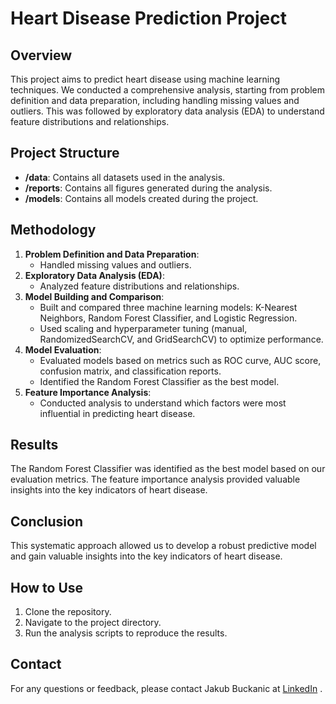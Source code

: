 # Heart Disease Prediction Project

## Overview
This project aims to predict heart disease using machine learning techniques. We conducted a comprehensive analysis, starting from problem definition and data preparation, including handling missing values and outliers. This was followed by exploratory data analysis (EDA) to understand feature distributions and relationships.

## Project Structure
- **/data**: Contains all datasets used in the analysis.
- **/reports**: Contains all figures generated during the analysis.
- **/models**: Contains all models created during the project.

## Methodology
1. **Problem Definition and Data Preparation**:
   - Handled missing values and outliers.
2. **Exploratory Data Analysis (EDA)**:
   - Analyzed feature distributions and relationships.
3. **Model Building and Comparison**:
   - Built and compared three machine learning models: K-Nearest Neighbors, Random Forest Classifier, and Logistic Regression.
   - Used scaling and hyperparameter tuning (manual, RandomizedSearchCV, and GridSearchCV) to optimize performance.
4. **Model Evaluation**:
   - Evaluated models based on metrics such as ROC curve, AUC score, confusion matrix, and classification reports.
   - Identified the Random Forest Classifier as the best model.
5. **Feature Importance Analysis**:
   - Conducted analysis to understand which factors were most influential in predicting heart disease.

## Results
The Random Forest Classifier was identified as the best model based on our evaluation metrics. The feature importance analysis provided valuable insights into the key indicators of heart disease.

## Conclusion
This systematic approach allowed us to develop a robust predictive model and gain valuable insights into the key indicators of heart disease.

## How to Use
1. Clone the repository.
2. Navigate to the project directory.
3. Run the analysis scripts to reproduce the results.

## Contact
For any questions or feedback, please contact Jakub Buckanic at [LinkedIn](www.linkedin.com/in/jakub-buckanic-9757682b3) .

